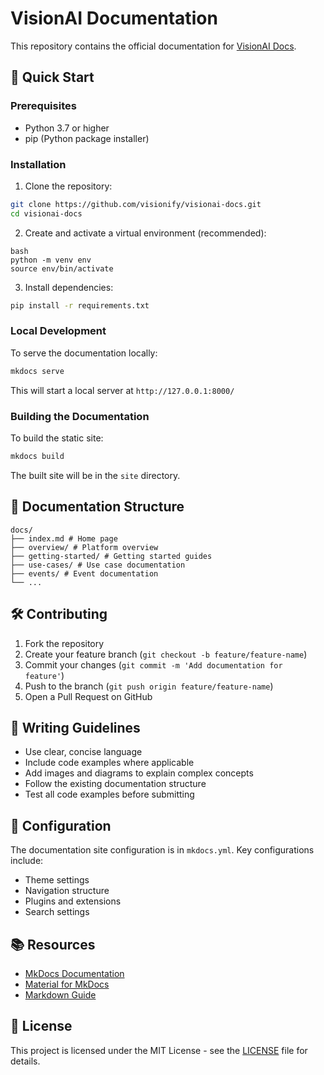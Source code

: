 # VisionAI Documentation

This repository contains the official documentation for [VisionAI Docs](https://docs.visionify.ai/). 

## 🚀 Quick Start

### Prerequisites
- Python 3.7 or higher
- pip (Python package installer)

### Installation

1. Clone the repository:

```bash
git clone https://github.com/visionify/visionai-docs.git
cd visionai-docs
```


2. Create and activate a virtual environment (recommended):

```
bash
python -m venv env
source env/bin/activate
```


3. Install dependencies:

```bash
pip install -r requirements.txt
```


### Local Development

To serve the documentation locally:

```bash
mkdocs serve
```

This will start a local server at `http://127.0.0.1:8000/`

### Building the Documentation

To build the static site:

```bash
mkdocs build
```


The built site will be in the `site` directory.

## 📖 Documentation Structure

```
docs/
├── index.md # Home page
├── overview/ # Platform overview
├── getting-started/ # Getting started guides
├── use-cases/ # Use case documentation
├── events/ # Event documentation
└── ...
```

## 🛠 Contributing

1. Fork the repository
2. Create your feature branch (`git checkout -b feature/feature-name`)
3. Commit your changes (`git commit -m 'Add documentation for feature'`)
4. Push to the branch (`git push origin feature/feature-name`)
5. Open a Pull Request on GitHub

## 📝 Writing Guidelines

- Use clear, concise language
- Include code examples where applicable
- Add images and diagrams to explain complex concepts
- Follow the existing documentation structure
- Test all code examples before submitting

## 🔧 Configuration

The documentation site configuration is in `mkdocs.yml`. Key configurations include:
- Theme settings
- Navigation structure
- Plugins and extensions
- Search settings

## 📚 Resources

- [MkDocs Documentation](https://www.mkdocs.org/)
- [Material for MkDocs](https://squidfunk.github.io/mkdocs-material/)
- [Markdown Guide](https://www.markdownguide.org/)

## 📄 License

This project is licensed under the MIT License - see the [LICENSE](LICENSE) file for details.
